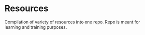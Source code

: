 # Resources
Compilation of variety of resources into one repo. Repo is meant for learning and training purposes.
